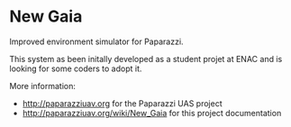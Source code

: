New Gaia
========

Improved environment simulator for Paparazzi.

This system as been initally developed as a student projet at ENAC and is looking for some coders to adopt it.

More information:

- http://paparazziuav.org for the Paparazzi UAS project
- http://paparazziuav.org/wiki/New_Gaia for this project documentation

